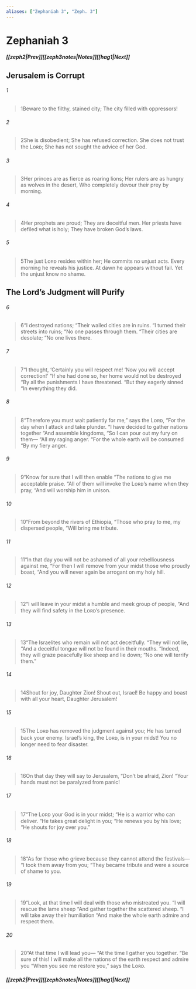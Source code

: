 ```yaml
---
aliases: ["Zephaniah 3", "Zeph. 3"]
---
```

# Zephaniah 3
##### <span class=arrow-left></span>[[zeph2|Prev]]<span class=navigation-separator></span>[[zeph3notes|Notes]]<span class=navigation-separator></span>[[hag1|Next]]<span class=arrow-right></span>
## Jerusalem is Corrupt
###### 1
><span class=verse-first-poetry>1</span>Beware to the filthy, stained city;
>The city filled with oppressors!
###### 2
><span class=verse-body-poetry>2</span>She is disobedient;
>She has refused correction.
>She does not trust the Lᴏʀᴅ;
>She has not sought the advice of her God.
###### 3
><span class=verse-body-poetry>3</span>Her princes are as fierce as roaring lions;
>Her rulers are as hungry as wolves in the desert,
>Who completely devour their prey by morning.
###### 4
><span class=verse-body-poetry>4</span>Her prophets are proud;
>They are deceitful men.
>Her priests have defiled what is holy;
>They have broken God’s laws.
###### 5
><span class=verse-body-poetry>5</span>The just Lᴏʀᴅ resides within her;
>He commits no unjust acts.
>Every morning he reveals his justice.
>At dawn he appears without fail.
>Yet the unjust know no shame.
## The Lord’s Judgment will Purify
###### 6
><span class=verse-body-poetry>6</span><span class=poetry-quote-double>“</span>I destroyed nations;
><span class=poetry-quote-double>“</span>Their walled cities are in ruins.
><span class=poetry-quote-double>“</span>I turned their streets into ruins;
><span class=poetry-quote-double>“</span>No one passes through them.
><span class=poetry-quote-double>“</span>Their cities are desolate;
><span class=poetry-quote-double>“</span>No one lives there.
###### 7
><span class=verse-body-poetry>7</span><span class=poetry-quote-double>“</span>I thought, ‘Certainly you will respect me!
><span class=poetry-quote-single>‘</span>Now you will accept correction!’
><span class=poetry-quote-double>“</span>If she had done so, her home would not be destroyed
><span class=poetry-quote-double>“</span>By all the punishments I have threatened.
><span class=poetry-quote-double>“</span>But they eagerly sinned
><span class=poetry-quote-double>“</span>In everything they did.
<div class=paragraph-break></div>

###### 8
><span class=verse-first-poetry>8</span><span class=poetry-quote-double>“</span>Therefore you must wait patiently for me,” says the Lᴏʀᴅ,
><span class=poetry-quote-double>“</span>For the day when I attack and take plunder.
><span class=poetry-quote-double>“</span>I have decided to gather nations together
><span class=poetry-quote-double>“</span>And assemble kingdoms,
><span class=poetry-quote-double>“</span>So I can pour out my fury on them—
><span class=poetry-quote-double>“</span>All my raging anger.
><span class=poetry-quote-double>“</span>For the whole earth will be consumed
><span class=poetry-quote-double>“</span>By my fiery anger.
###### 9
><span class=verse-body-poetry>9</span><span class=poetry-quote-double>“</span>Know for sure that I will then enable
><span class=poetry-quote-double>“</span>The nations to give me acceptable praise.
><span class=poetry-quote-double>“</span>All of them will invoke the Lᴏʀᴅ’s name when they pray,
><span class=poetry-quote-double>“</span>And will worship him in unison.
###### 10
><span class=verse-body-poetry>10</span><span class=poetry-quote-double>“</span>From beyond the rivers of Ethiopia,
><span class=poetry-quote-double>“</span>Those who pray to me, my dispersed people,
><span class=poetry-quote-double>“</span>Will bring me tribute.
###### 11
><span class=verse-body-poetry>11</span><span class=poetry-quote-double>“</span>In that day you will not be ashamed of all your rebelliousness against me,
><span class=poetry-quote-double>“</span>For then I will remove from your midst those who proudly boast,
><span class=poetry-quote-double>“</span>And you will never again be arrogant on my holy hill.
###### 12
><span class=verse-body-poetry>12</span><span class=poetry-quote-double>“</span>I will leave in your midst a humble and meek group of people,
><span class=poetry-quote-double>“</span>And they will find safety in the Lᴏʀᴅ’s presence.
###### 13
><span class=verse-body-poetry>13</span><span class=poetry-quote-double>“</span>The Israelites who remain will not act deceitfully.
><span class=poetry-quote-double>“</span>They will not lie,
><span class=poetry-quote-double>“</span>And a deceitful tongue will not be found in their mouths.
><span class=poetry-quote-double>“</span>Indeed, they will graze peacefully like sheep and lie down;
><span class=poetry-quote-double>“</span>No one will terrify them.”
<div class=paragraph-break></div>

###### 14
><span class=verse-first-poetry>14</span>Shout for joy, Daughter Zion!
>Shout out, Israel!
>Be happy and boast with all your heart, Daughter Jerusalem!
###### 15
><span class=verse-body-poetry>15</span>The Lᴏʀᴅ has removed the judgment against you;
>He has turned back your enemy.
>Israel’s king, the Lᴏʀᴅ, is in your midst!
>You no longer need to fear disaster.
###### 16
><span class=verse-body-poetry>16</span>On that day they will say to Jerusalem,
><span class=poetry-quote-double>“</span>Don’t be afraid, Zion!
><span class=poetry-quote-double>“</span>Your hands must not be paralyzed from panic!
###### 17
><span class=verse-body-poetry>17</span><span class=poetry-quote-double>“</span>The Lᴏʀᴅ your God is in your midst;
><span class=poetry-quote-double>“</span>He is a warrior who can deliver.
><span class=poetry-quote-double>“</span>He takes great delight in you;
><span class=poetry-quote-double>“</span>He renews you by his love;
><span class=poetry-quote-double>“</span>He shouts for joy over you.”
###### 18
><span class=verse-body-poetry>18</span><span class=poetry-quote-double>“</span>As for those who grieve because they cannot attend the festivals—
><span class=poetry-quote-double>“</span>I took them away from you;
><span class=poetry-quote-double>“</span>They became tribute and were a source of shame to you.
###### 19
><span class=verse-body-poetry>19</span><span class=poetry-quote-double>“</span>Look, at that time I will deal with those who mistreated you.
><span class=poetry-quote-double>“</span>I will rescue the lame sheep
><span class=poetry-quote-double>“</span>And gather together the scattered sheep.
><span class=poetry-quote-double>“</span>I will take away their humiliation
><span class=poetry-quote-double>“</span>And make the whole earth admire and respect them.
###### 20
><span class=verse-body-poetry>20</span><span class=poetry-quote-double>“</span>At that time I will lead you—
><span class=poetry-quote-double>“</span>At the time I gather you together.
><span class=poetry-quote-double>“</span>Be sure of this! I will make all the nations of the earth respect and admire you
><span class=poetry-quote-double>“</span>When you see me restore you,” says the Lᴏʀᴅ.
##### <span class=arrow-left></span>[[zeph2|Prev]]<span class=navigation-separator></span>[[zeph3notes|Notes]]<span class=navigation-separator></span>[[hag1|Next]]<span class=arrow-right></span>